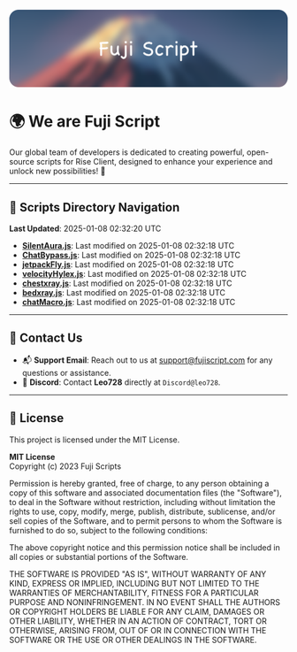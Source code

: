 ![Banner](.github/b.webp)

# 🌍 **We are Fuji Script**

Our global team of developers is dedicated to creating powerful, open-source scripts for Rise Client, designed to enhance your experience and unlock new possibilities! 🌟

---
<!-- SCRIPTS_NAVIGATION_START -->
## 📂 **Scripts Directory Navigation**

**Last Updated**: 2025-01-08 02:32:20 UTC

- **[SilentAura.js](scripts/SilentAura.js)**: Last modified on 2025-01-08 02:32:18 UTC
- **[ChatBypass.js](scripts/ChatBypass.js)**: Last modified on 2025-01-08 02:32:18 UTC
- **[jetpackFly.js](scripts/jetpackFly.js)**: Last modified on 2025-01-08 02:32:18 UTC
- **[velocityHylex.js](scripts/velocityHylex.js)**: Last modified on 2025-01-08 02:32:18 UTC
- **[chestxray.js](scripts/chestxray.js)**: Last modified on 2025-01-08 02:32:18 UTC
- **[bedxray.js](scripts/bedxray.js)**: Last modified on 2025-01-08 02:32:18 UTC
- **[chatMacro.js](scripts/chatMacro.js)**: Last modified on 2025-01-08 02:32:18 UTC

<!-- SCRIPTS_NAVIGATION_END -->

---

## 💬 **Contact Us**  
- 📬 **Support Email**: Reach out to us at [support@fujiscript.com](mailto:support@fujiscript.com) for any questions or assistance.  
- 💬 **Discord**: Contact **Leo728** directly at `Discord@leo728`.

---

## 📜 **License**

This project is licensed under the MIT License.  

**MIT License**  
Copyright (c) 2023 Fuji Scripts  

Permission is hereby granted, free of charge, to any person obtaining a copy of this software and associated documentation files (the "Software"), to deal in the Software without restriction, including without limitation the rights to use, copy, modify, merge, publish, distribute, sublicense, and/or sell copies of the Software, and to permit persons to whom the Software is furnished to do so, subject to the following conditions:  

The above copyright notice and this permission notice shall be included in all copies or substantial portions of the Software.  

THE SOFTWARE IS PROVIDED "AS IS", WITHOUT WARRANTY OF ANY KIND, EXPRESS OR IMPLIED, INCLUDING BUT NOT LIMITED TO THE WARRANTIES OF MERCHANTABILITY, FITNESS FOR A PARTICULAR PURPOSE AND NONINFRINGEMENT. IN NO EVENT SHALL THE AUTHORS OR COPYRIGHT HOLDERS BE LIABLE FOR ANY CLAIM, DAMAGES OR OTHER LIABILITY, WHETHER IN AN ACTION OF CONTRACT, TORT OR OTHERWISE, ARISING FROM, OUT OF OR IN CONNECTION WITH THE SOFTWARE OR THE USE OR OTHER DEALINGS IN THE SOFTWARE.  
